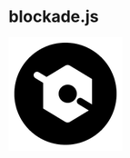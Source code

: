 # blockade.js
![logo](https://raw.githubusercontent.com/clee-dev/blockade.js/master/images/BLOCKADE.png)
